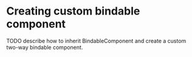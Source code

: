 # Creating custom bindable component

TODO describe how to inherit BindableComponent and create a custom two-way bindable component.